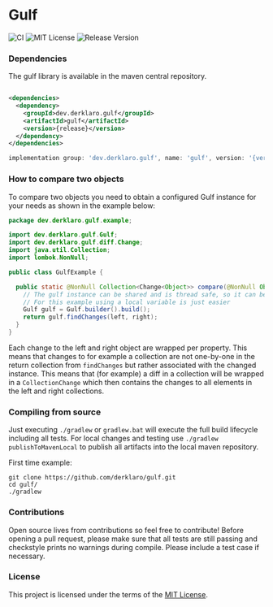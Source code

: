 # Gulf

![CI](https://github.com/derklaro/gulf/actions/workflows/ci.yml/badge.svg)
![MIT License](https://img.shields.io/badge/license-MIT-blue)
![Release Version](https://img.shields.io/maven-central/v/dev.derklaro.gulf/gulf)

### Dependencies

The gulf library is available in the maven central repository.

```xml

<dependencies>
  <dependency>
    <groupId>dev.derklaro.gulf</groupId>
    <artifactId>gulf</artifactId>
    <version>{release}</version>
  </dependency>
</dependencies>
```

```gradle
implementation group: 'dev.derklaro.gulf', name: 'gulf', version: '{version}'
```

### How to compare two objects

To compare two objects you need to obtain a configured Gulf instance for your needs as shown in the example below:

```java
package dev.derklaro.gulf.example;

import dev.derklaro.gulf.Gulf;
import dev.derklaro.gulf.diff.Change;
import java.util.Collection;
import lombok.NonNull;

public class GulfExample {

  public static @NonNull Collection<Change<Object>> compare(@NonNull Object left, @NonNull Object right) {
    // The gulf instance can be shared and is thread safe, so it can be used for multiple comparisons at the same time
    // For this example using a local variable is just easier
    Gulf gulf = Gulf.builder().build();
    return gulf.findChanges(left, right);
  }
}
```

Each change to the left and right object are wrapped per property. This means that changes to for example a collection
are not one-by-one in the return collection from `findChanges` but rather associated with the changed instance. This
means that (for example) a diff in a collection will be wrapped in a `CollectionChange` which then contains the changes
to all elements in the left and right collections.

### Compiling from source

Just executing `./gradlew` or `gradlew.bat` will execute the full build lifecycle including all tests. For local changes
and testing use `./gradlew publishToMavenLocal` to publish all artifacts into the local maven repository.

First time example:

```
git clone https://github.com/derklaro/gulf.git
cd gulf/
./gradlew
```

### Contributions

Open source lives from contributions so feel free to contribute! Before opening a pull request, please make sure that
all tests are still passing and checkstyle prints no warnings during compile. Please include a test case if necessary.

### License

This project is licensed under the terms of the [MIT License](../license.txt).
